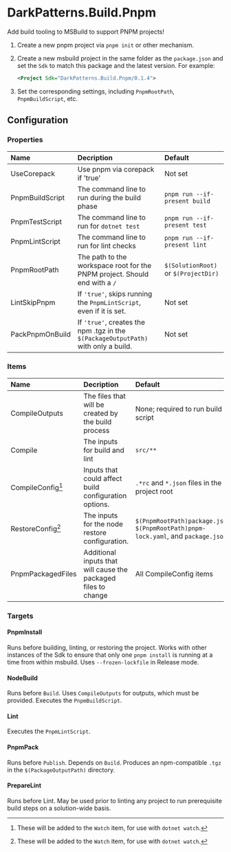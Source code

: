 # DarkPatterns.Build.Pnpm

Add build tooling to MSBuild to support PNPM projects!

1. Create a new pnpm project via `pnpm init` or other mechanism.
2. Create a new msbuild project in the same folder as the `package.json` and set
   the `Sdk` to match this package and the latest version. For example:

	```xml
	<Project Sdk="DarkPatterns.Build.Pnpm/0.1.4">
	```

3. Set the corresponding settings, including `PnpmRootPath`, `PnpmBuildScript`, etc.

## Configuration

### Properties

| Name | Decription | Default |
| :--- | :--------- | :------ |
| UseCorepack | Use pnpm via corepack if 'true' | Not set |
| PnpmBuildScript | The command line to run during the build phase | `pnpm run --if-present build` |
| PnpmTestScript | The command line to run for `dotnet test` | `pnpm run --if-present test` |
| PnpmLintScript | The command line to run for lint checks | `pnpm run --if-present lint` |
| PnpmRootPath | The path to the workspace root for the PNPM project. Should end with a `/` | `$(SolutionRoot)` or `$(ProjectDir)` |
| LintSkipPnpm | If `'true'`, skips running the `PnpmLintScript`, even if it is set. | Not set |
| PackPnpmOnBuild | If `'true'`, creates the npm .tgz in the `$(PackageOutputPath)` with only a build. | Not set |

### Items

| Name | Decription | Default |
| :--- | :--------- | :------ |
| CompileOutputs | The files that will be created by the build process | None; required to run build script |
| Compile | The inputs for build and lint | `src/**` |
| CompileConfig[^1] | Inputs that could affect build configuration options. | `.*rc` and `*.json` files in the project root |
| RestoreConfig[^1] | The inputs for the node restore configuration. | `$(PnpmRootPath)package.json`, `$(PnpmRootPath)pnpm-lock.yaml`, and `package.json` |
| PnpmPackagedFiles | Additional inputs that will cause the packaged files to change | All CompileConfig items |

[^1]: These will be added to the `Watch` item, for use with `dotnet watch`.

### Targets

#### PnpmInstall

Runs before building, linting, or restoring the project. Works with other
instances of the Sdk to ensure that only one `pnpm install` is running at a time
from within msbuild. Uses `--frozen-lockfile` in Release mode.

#### NodeBuild

Runs before `Build`. Uses `CompileOutputs` for outputs, which must be provided. Executes the `PnpmBuildScript`.

#### Lint

Executes the `PnpmLintScript`.

#### PnpmPack

Runs before `Publish`. Depends on `Build`. Produces an npm-compatible `.tgz` in
the `$(PackageOutputPath)` directory.

#### PrepareLint

Runs before Lint. May be used prior to linting any project to run prerequisite build steps on a solution-wide basis.
